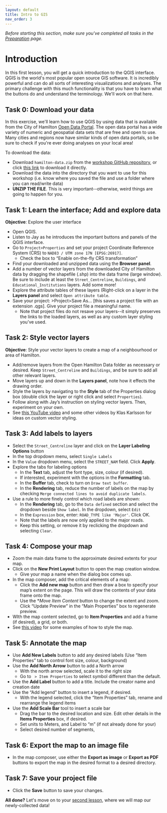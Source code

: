 ```yaml
---
layout: default
title: Intro to GIS
nav_order: 3
---
```


*Before starting this section, make sure you've completed all tasks in the [Preparation](preparation) page.*

# Introduction 
In this first lesson, you will get a quick introduction to the QGIS interface. QGIS is the world's most popular open source GIS software. It is incredibly powerful and can do all sorts of interesting visualizations and analyses. The primary challenge with this much functionality is that you have to learn what the buttons do and understand the terminology. We'll work on that here. 

## Task 0: Download your data  
In this exercise, we'll learn how to use QGIS by using data that is available from the City of Hamilton [Open Data Portal](https://www.hamilton.ca/city-initiatives/strategies-actions/open-data-program). The open data portal has a wide variety of numeric and geospatial data sets that are free and open to use. Many cities and regions now have similar kinds of open data portals, so be sure to check if you're ever doing analyses on your local area!

To download the data: 
- Download ```hamilton-data.zip``` from the [workshop GitHub repository](https://github.com/jasonbrodeur/SHAD-2022/blob/main/data/hamilton-data.zip), or click [this link](https://github.com/jasonbrodeur/SHAD-2022/raw/main/data/hamilton-data.zip) to download it directly.
- Download the data into the directory that you want to use for this workshop (i.e. know where you saved the file and use a folder where you can read/write data)
- **UNZIP THE FILE**. This is very important--otherwise, weird things are going to happen for you.   

## Task 1: Learn the interface; Add and explore data
**Objective**: Explore the user interface 
- Open QGIS. 
- Listen to Jay as he introduces the important buttons and panels of the QGIS interface. 
- Go to ```Project>Properties``` and set your project Coordinate Reference System (CRS) to ```NAD83 / UTM zone 17N [EPSG:26917]```. 
	- Check the box to “Enable on-the-fly CRS transformation”
- Find your downloaded and unzipped data using the **Browser panel**.
- Add a number of vector layers from the downloaded City of Hamilton data by dragging the shapefile (.shp) into the data frame (large window). Be sure to include at least the ```Street_Centreline```, ```Buildings```, and ```Educational_Institutions``` layers. Add some more!
- Explore the attribute tables of these layers (Right-click on a layer in the **Layers panel** and select ```Open attribute table```.
- Save your project: >Project>Save As… [this saves a project file with an extension .qgs]. Give your project file a meaningful name.
	- Note that project files do not resave your layers--it simply preserves the links to the loaded layers, as well as any custom layer styling you’ve used.

## Task 2: Style vector layers 
**Objective**: Style your vector layers to create a map of a neighbourhood or area of Hamilton. 
- Add/remove layers from the Open Hamilton Data folder as necessary or desired. Keep ```Street_Centreline``` and ```Buildings```, and be sure to add all other relevant layers. 
- Move layers up and down in the **Layers panel**, note how it effects the drawing order.
- Style the layers by navigating to the **Style** tab of the Properties dialog box (double click the layer or right click and select ```Properties```).
- Follow along with Jay’s instruction on styling vector layers. Then, experiment on your own. 
- See [this YouTube video](https://goo.gl/MEyCrD) and some other videos by Klas Karlsson for ideas on custom vector styling.

## Task 3: Add labels to layers
- Select the ```Street_Centreline``` layer and click on the **Layer Labeling Options** button 
- In the top dropdown menu, select ```Single Labels```
- In the ```Value``` dropdown menu, select the ```STREET_NAM``` field. Click **Apply**.
- Explore the tabs for labeling options
	- In the **Text** tab, adjust the font type, size, colour (if desired).
	- If interested, experiment with the options in the **Formatting** tab.
	- In the **Buffer** tab, check to turn on ```Draw text buffer```.
	- In the **Rendering** tab, reduce the number of labels on the map by checking ```Merge connected lines to avoid duplicate labels```.
- Use a rule to more finely control which road labels are shown: 
	- In the **Rendering** tab, go to the ```Data defined``` section and select the dropdown beside ```Show label```. In the dropdown, select ```Edit```
	- In the ```Expression``` box, enter: ```ROAD_TYPE like 'Major'```. Click OK.
	- Note that the labels are now only applied to the major roads. 
	- Keep this setting, or remove it by reclicking the dropdown and selecting ```Clear```.

## Task 4: Compose your map
- Zoom the main data frame to the approximate desired extents for your map.
- Click on the **New Print Layout** button to open the map creation window. 
	- Give your map a name when the dialog box comes up. 
- In the map composer, add the critical elements of a map: 
	- Click the **Add new map** button and then draw a box to specify your map’s extent on the page. This will draw the contents of your data frame onto the map. 
	- Use the **Move Item Content* button to change the extent and zoom. Click “Update Preview” in the “Main Properties” box to regenerate preview.
- WIth the map content selected, go to **Item Properties** and add a frame (if desired), a grid, or both.
- See [this video](http://goo.gl/3yPkme) for some examples of how to style the map.  

## Task 5: Annotate the map 
- Use **Add New Labels** button to add any desired labels (Use “Item Properties” tab to control font size, colour, background)
- Use the **Add North Arrow** button to add a North arrow
	- With the north arrow selected, scale it to the right size
	- Go to ``` > Item Properties``` to select symbol different than the default. 
- Use the **Add Label** button to add a title. Include the creator name and creation date
- Use the “Add legend” button to insert a legend, if desired. 
	- With the legend selected, click the “Item Properties” tab, rename and rearrange the legend items
- Use the **Add Scale Bar**  tool to insert a scale bar 
	- Drag the bar to the desired location and size. Edit other details in the **Items Properties** box, if desired.
	- Set units to Meters, and Label to “m” (if not already done for your) 
	- Select desired number of segments,

## Task 6: Export the map to an image file
- In the map composer, use either the **Export as image** or **Export as PDF** buttons to export the map in the desired format to a desired directory. 

## Task 7: Save your project file 
- Click the **Save** button to save your changes. 

**All done?** Let's move on to your [second lesson](mapping-our-data), where we will map our newly-collected data!
